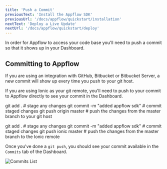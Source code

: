 ```yaml
---
title: 'Push a Commit'
previousText: 'Install the Appflow SDK'
previousUrl: '/docs/appflow/quickstart/installation'
nextText: 'Deploy a Live Update'
nextUrl: '/docs/appflow/quickstart/deploy'
---
```


In order for Appflow to access your code base you'll need to push a commit so that it shows up in your Dashboard.

## Committing to Appflow

If you are using an integration with GitHub, Bitbucket or Bitbucket Server, a new commit will show up every time you push to your git host.

If you are using Ionic as your git remote, you'll need to push to your commit to Appflow directly to see your commit in the Dashboard.

<docs-tabs> <docs-tab tab="GitHub / Bitbucket">

<command-line> <command-prompt>git add . # stage any changes</command-prompt> <command-prompt>git commit -m "added appflow sdk" # commit staged changes</command-prompt> <command-prompt>git push origin master # push the changes from the master branch to your git host</command-prompt> </command-line>

</docs-tab> <docs-tab tab="Ionic Remote">

<command-line> <command-prompt>git add . # stage any changes</command-prompt> <command-prompt>git commit -m "added appflow sdk" # commit staged changes</command-prompt> <command-prompt>git push ionic master # push the changes from the master branch to the Ionic remote</command-prompt> </command-line> </docs-tab> </docs-tabs>

Once you've done a `git push`, you should see your commit available in the `Commits` tab of the Dashboard.

![Commits List](/docs/assets/img/appflow/ss-commit-list.png)